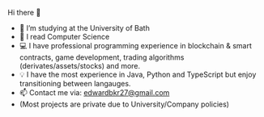 Hi there 👋

- 🧠 I’m studying at the University of Bath
- 👾 I read Computer Science
- 💻 I have professional programming experience in blockchain & smart contracts, game development, trading algorithms (derivates/assets/stocks) and more.
- 💡 I have the most experience in Java, Python and TypeScript but enjoy transitioning between langauges.
- 📫 Contact me via: edwardbkr27@gmail.com
- (Most projects are private due to University/Company policies)
